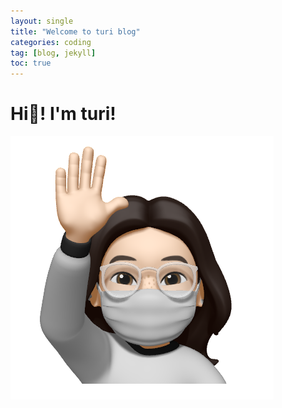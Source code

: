 ```yaml
---
layout: single
title: "Welcome to turi blog"
categories: coding
tag: [blog, jekyll]
toc: true
---
```


# Hi👋! I'm turi!

![](../images/2021-11-03-first/author-logo-16360979581931.png)

